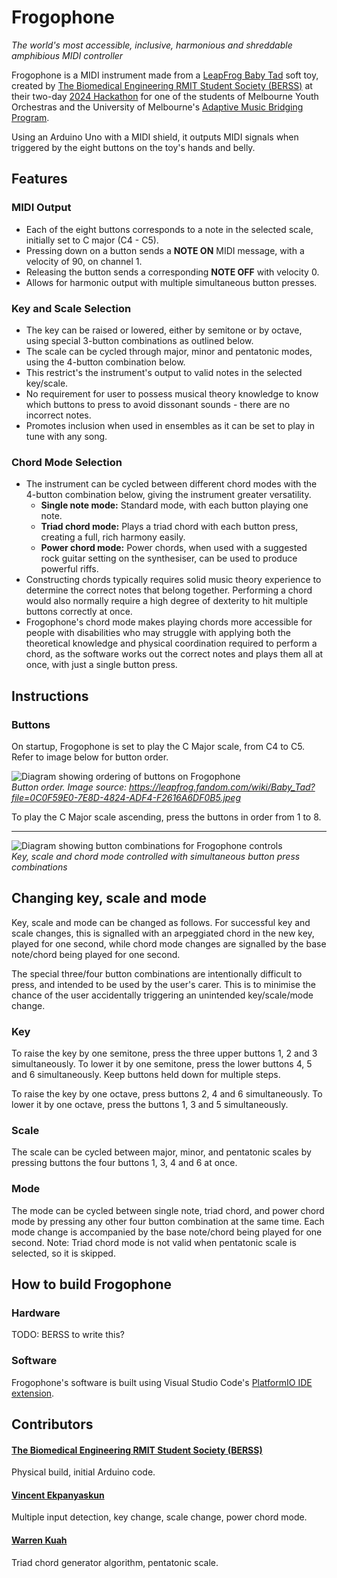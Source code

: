# Frogophone

*The world's most accessible, inclusive, harmonious and shreddable amphibious MIDI controller*

Frogophone is a MIDI instrument made from a [LeapFrog Baby Tad](https://leapfrog.fandom.com/wiki/Baby_Tad) soft toy, created by [The Biomedical Engineering RMIT Student Society (BERSS)](https://rusu.rmit.edu.au/Clubs/BERSS) at their two-day [2024 Hackathon](https://www.instagram.com/p/C-mOJVxqIss/) for one of the students of Melbourne Youth Orchestras and the University of Melbourne's [Adaptive Music Bridging Program](https://myo.org.au/programs/ensemble-program/adaptive-music-bridging-program/).

Using an Arduino Uno with a MIDI shield, it outputs MIDI signals when triggered by the eight buttons on the toy's hands and belly.

## Features

### MIDI Output
* Each of the eight buttons corresponds to a note in the selected scale, initially set to C major (C4 - C5).
* Pressing down on a button sends a **NOTE ON** MIDI message, with a velocity of 90, on channel 1.
* Releasing the button sends a corresponding **NOTE OFF** with velocity 0.
* Allows for harmonic output with multiple simultaneous button presses.

### Key and Scale Selection
* The key can be raised or lowered, either by semitone or by octave, using special 3-button combinations as outlined below.
* The scale can be cycled through major, minor and pentatonic modes, using the 4-button combination below.
* This restrict's the instrument's output to valid notes in the selected key/scale.
* No requirement for user to possess musical theory knowledge to know which buttons to press to avoid dissonant sounds - there are no incorrect notes.
* Promotes inclusion when used in ensembles as it can be set to play in tune with any song.

### Chord Mode Selection
* The instrument can be cycled between different chord modes with the 4-button combination below, giving the instrument greater versatility.
    * **Single note mode:** Standard mode, with each button playing one note.
    * **Triad chord mode:** Plays a triad chord with each button press, creating a full, rich harmony easily.
    * **Power chord mode:** Power chords, when used with a suggested rock guitar setting on the synthesiser, can be used to produce powerful riffs.
* Constructing chords typically requires solid music theory experience to determine the correct notes that belong together. Performing a chord would also normally require a high degree of dexterity to hit multiple buttons correctly at once.
* Frogophone's chord mode makes playing chords more accessible for people with disabilities who may struggle with applying both the theoretical knowledge and physical coordination required to perform a chord, as the software works out the correct notes and plays them all at once, with just a single button press.

## Instructions

### Buttons
On startup, Frogophone is set to play the C Major scale, from C4 to C5. Refer to image below for button order.

![Diagram showing ordering of buttons on Frogophone](https://github.com/user-attachments/assets/b0775f6c-9156-48a7-ad7b-15e903892f39)  
*Button order. Image source: https://leapfrog.fandom.com/wiki/Baby_Tad?file=0C0F59E0-7E8D-4824-ADF4-F2616A6DF0B5.jpeg*

To play the C Major scale ascending, press the buttons in order from 1 to 8.

---
![Diagram showing button combinations for Frogophone controls](https://github.com/user-attachments/assets/654a3244-39cc-4430-bbb9-9041560e4e89)  
*Key, scale and chord mode controlled with simultaneous button press combinations*

## Changing key, scale and mode

Key, scale and mode can be changed as follows. For successful key and scale changes, this is signalled with an arpeggiated chord in the new key, played for one second, while chord mode changes are signalled by the base note/chord being played for one second.

The special three/four button combinations are intentionally difficult to press, and intended to be used by the user's carer. This is to minimise the chance of the user accidentally triggering an unintended key/scale/mode change.

### Key

To raise the key by one semitone, press the three upper buttons 1, 2 and 3 simultaneously. To lower it by one semitone, press the lower buttons 4, 5 and 6 simultaneously. Keep buttons held down for multiple steps.

To raise the key by one octave, press buttons 2, 4 and 6 simultaneously. To lower it by one octave, press the buttons 1, 3 and 5 simultaneously.

### Scale

The scale can be cycled between major, minor, and pentatonic scales by pressing buttons the four buttons 1, 3, 4 and 6 at once.

### Mode

The mode can be cycled between single note, triad chord, and power chord mode by pressing any other four button combination at the same time. Each mode change is accompanied by the base note/chord being played for one second. Note: Triad chord mode is not valid when pentatonic scale is selected, so it is skipped.

## How to build Frogophone

### Hardware

TODO: BERSS to write this?

### Software

Frogophone's software is built using Visual Studio Code's [PlatformIO IDE extension](https://marketplace.visualstudio.com/items?itemName=platformio.platformio-ide).

## Contributors

#### [The Biomedical Engineering RMIT Student Society (BERSS)](https://rusu.rmit.edu.au/Clubs/BERSS)
Physical build, initial Arduino code.

#### [Vincent Ekpanyaskun](https://github.com/vekp)
Multiple input detection, key change, scale change, power chord mode.

####  [Warren Kuah](https://github.com/W-Kuah)
Triad chord generator algorithm, pentatonic scale.
